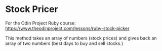 # Stock Pricer
For the Odin Project Ruby course: https://www.theodinproject.com/lessons/ruby-stock-picker

This method takes an array of numbers (stock prices) and gives back an array of two numbers (best days to buy and sell stocks.)